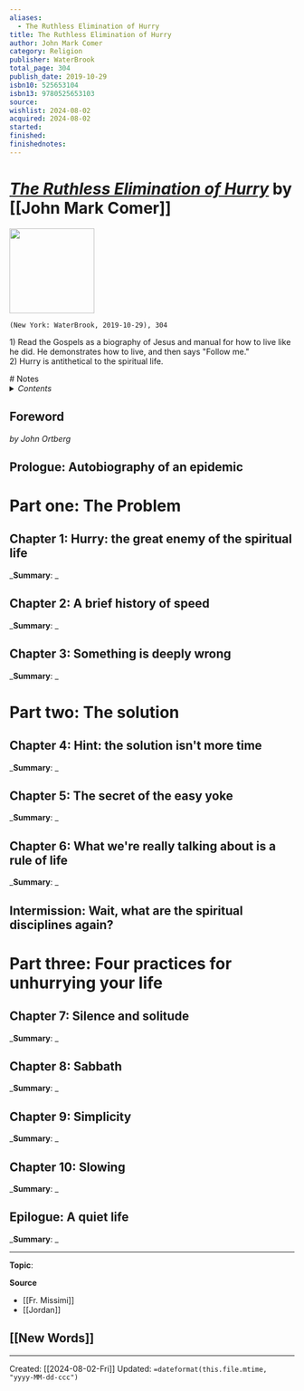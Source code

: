 ```yaml
---
aliases:
  - The Ruthless Elimination of Hurry
title: The Ruthless Elimination of Hurry
author: John Mark Comer
category: Religion
publisher: WaterBrook
total_page: 304
publish_date: 2019-10-29
isbn10: 525653104
isbn13: 9780525653103
source: 
wishlist: 2024-08-02
acquired: 2024-08-02
started: 
finished: 
finishednotes:
---
```

# *[The Ruthless Elimination of Hurry]()* by [[John Mark Comer]]

<img src="http://books.google.com/books/content?id=WTSGDwAAQBAJ&printsec=frontcover&img=1&zoom=1&edge=curl&source=gbs_api" width=150>

`(New York: WaterBrook, 2019-10-29), 304`


<div class="note"> <p>1) Read the Gospels as a biography of Jesus and manual for how to live like he did. He demonstrates how to live, and then says "Follow me."<br>2) Hurry is antithetical to the spiritual life.</p> </div> 
# Notes

<details>
 <summary><i>Contents</i></summary>
<!-- MarkdownTOC autolink="true" -->

<!-- /MarkdownTOC -->
</details>

## Foreword
*by John Ortberg*

## Prologue: Autobiography of an epidemic


# Part one: The Problem 
## Chapter 1: Hurry: the great enemy of the spiritual life
_**Summary**: _



## Chapter 2: A brief history of speed
_**Summary**: _



## Chapter 3: Something is deeply wrong
_**Summary**: _



# Part two: The solution
## Chapter 4: Hint: the solution isn't more time
_**Summary**: _



## Chapter 5: The secret of the easy yoke
_**Summary**: _



## Chapter 6: What we're really talking about is a rule of life
_**Summary**: _


## Intermission: Wait, what are the spiritual disciplines again?

# Part three: Four practices for unhurrying your life
## Chapter 7: Silence and solitude 
_**Summary**: _



## Chapter 8: Sabbath
_**Summary**: _



## Chapter 9: Simplicity
_**Summary**: _



## Chapter 10: Slowing
_**Summary**: _



## Epilogue: A quiet life
_**Summary**: _




--- 
**Topic**: 

**Source**
- [[Fr. Missimi]]
- [[Jordan]]
 
**[[New Words]]**
- 

---
Created: [[2024-08-02-Fri]]
Updated: `=dateformat(this.file.mtime, "yyyy-MM-dd-ccc")`